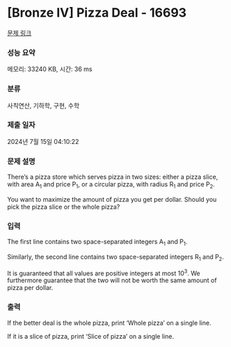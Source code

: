 # [Bronze IV] Pizza Deal - 16693 

[문제 링크](https://www.acmicpc.net/problem/16693) 

### 성능 요약

메모리: 33240 KB, 시간: 36 ms

### 분류

사칙연산, 기하학, 구현, 수학

### 제출 일자

2024년 7월 15일 04:10:22

### 문제 설명

<p>There’s a pizza store which serves pizza in two sizes: either a pizza slice, with area A<sub>1</sub> and price P<sub>1</sub>, or a circular pizza, with radius R<sub>1</sub> and price P<sub>2</sub>.</p>

<p>You want to maximize the amount of pizza you get per dollar. Should you pick the pizza slice or the whole pizza?</p>

### 입력 

 <p>The first line contains two space-separated integers A<sub>1</sub> and P<sub>1</sub>.</p>

<p>Similarly, the second line contains two space-separated integers R<sub>1</sub> and P<sub>2</sub>.</p>

<p>It is guaranteed that all values are positive integers at most 10<sup>3</sup>. We furthermore guarantee that the two will not be worth the same amount of pizza per dollar.</p>

### 출력 

 <p>If the better deal is the whole pizza, print ‘Whole pizza’ on a single line.</p>

<p>If it is a slice of pizza, print ‘Slice of pizza’ on a single line.</p>


